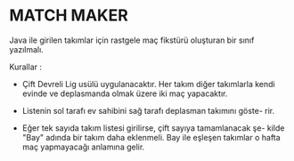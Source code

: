 # MATCH MAKER
Java ile girilen takımlar için rastgele maç fikstürü oluşturan bir
sınıf yazılmalı.

Kurallar :

* Çift Devreli Lig usülü uygulanacaktır. Her takım diğer takımlarla 
kendi evinde ve deplasmanda olmak üzere iki maç yapacaktır.


* Listenin sol tarafı ev sahibini sağ tarafı deplasman takımını göste-
rir.


* Eğer tek sayıda takım listesi girilirse, çift sayıya tamamlanacak şe-
kilde "Bay" adında bir takım daha eklenmeli. Bay ile eşleşen takımlar
o hafta maç yapmayacağı anlamına gelir.
